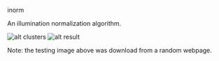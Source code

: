 inorm  

An illumination normalization algorithm.

![alt clusters](https://github.com/blackball/inorm/raw/master/faces.jpg)
![alt result](https://github.com/blackball/inorm/raw/master/out.jpg) 

Note: the testing image above was download from a random webpage.

